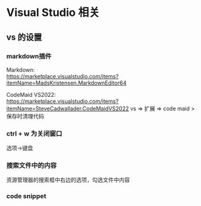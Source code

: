 # Visual Studio 相关

## vs 的设置

### markdown插件
Markdown:  
<https://marketplace.visualstudio.com/items?itemName=MadsKristensen.MarkdownEditor64>

CodeMaid VS2022:  
<https://marketplace.visualstudio.com/items?itemName=SteveCadwallader.CodeMaidVS2022>
vs => 扩展 => code maid > 保存时清理代码


### ctrl + w 为关闭窗口
选项->键盘

### 搜索文件中的内容
资源管理器的搜索框中右边的选项，勾选文件中内容


### code snippet
